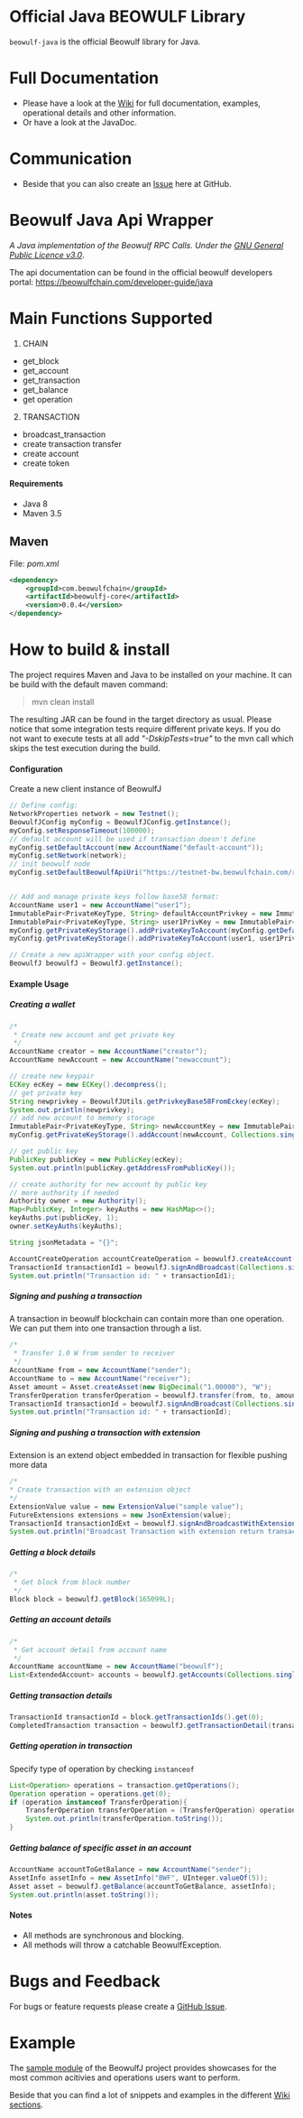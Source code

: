 # Official Java BEOWULF Library

`beowulf-java` is the official Beowulf library for Java.  

# Full Documentation
- Please have a look at the [Wiki](https://github.com/beowulf-foundation/beowulf-java/wiki) for full documentation, examples, operational details and other information.
- Or have a look at the JavaDoc.

# Communication
- Beside that you can also create an [Issue](https://github.com/beowulf-foundation/beowulf-java/issues) here at GitHub.

# Beowulf Java Api Wrapper

*A Java implementation of the Beowulf RPC Calls. Under the [GNU General Public Licence v3.0](https://raw.githubusercontent.com/beowulf-foundation/beowulf-java/master/LICENSE)*.

The api documentation can be found in the official beowulf developers portal:
https://beowulfchain.com/developer-guide/java  

# Main Functions Supported
1. CHAIN
- get_block
- get_account
- get_transaction
- get_balance
- get operation
2. TRANSACTION
- broadcast_transaction
- create transaction transfer
- create account
- create token

#### Requirements
* Java 8
* Maven 3.5


## Maven
File: *pom.xml*
```Xml
<dependency>
    <groupId>com.beowulfchain</groupId>
    <artifactId>beowulfj-core</artifactId>
    <version>0.0.4</version>
</dependency>
```

# How to build & install
The project requires Maven and Java to be installed on your machine. It can be build with the default maven command:

>mvn clean install

The resulting JAR can be found in the target directory as usual. Please notice that some integration tests require different private keys. If you do not want to execute tests at all add *"-DskipTests=true"* to the mvn call which skips the test execution during the build.


#### Configuration
Create a new client instance of BeowulfJ
```java
// Define config:
NetworkProperties network = new Testnet();
BeowulfJConfig myConfig = BeowulfJConfig.getInstance();
myConfig.setResponseTimeout(100000);
// default account will be used if transaction doesn't define
myConfig.setDefaultAccount(new AccountName("default-account"));
myConfig.setNetwork(network);
// init beowulf node
myConfig.setDefaultBeowulfApiUri("https://testnet-bw.beowulfchain.com/rpc");


// Add and manage private keys follow base58 format:
AccountName user1 = new AccountName("user1");
ImmutablePair<PrivateKeyType, String> defaultAccountPrivkey = new ImmutablePair<>(PrivateKeyType.OWNER, "5Hv****");
ImmutablePair<PrivateKeyType, String> user1PrivKey = new ImmutablePair<>(PrivateKeyType.OWNER, "5Hv****");
myConfig.getPrivateKeyStorage().addPrivateKeyToAccount(myConfig.getDefaultAccount(), defaultAccountPrivkey);
myConfig.getPrivateKeyStorage().addPrivateKeyToAccount(user1, user1PrivKey);

// Create a new apiWrapper with your config object.
BeowulfJ beowulfJ = BeowulfJ.getInstance();
```

#### Example Usage
##### Creating a wallet
```java
/*
 * Create new account and get private key
 */
AccountName creator = new AccountName("creator");
AccountName newAccount = new AccountName("newaccount");

// create new keypair
ECKey ecKey = new ECKey().decompress();
// get private key
String newprivkey = BeowulfJUtils.getPrivkeyBase58FromEckey(ecKey);
System.out.println(newprivkey);
// add new account to memory storage
ImmutablePair<PrivateKeyType, String> newAccountKey = new ImmutablePair<>(PrivateKeyType.OWNER, newprivkey);
myConfig.getPrivateKeyStorage().addAccount(newAccount, Collections.singletonList(newAccountKey));

// get public key
PublicKey publicKey = new PublicKey(ecKey);
System.out.println(publicKey.getAddressFromPublicKey());

// create authority for new account by public key
// more authority if needed
Authority owner = new Authority();
Map<PublicKey, Integer> keyAuths = new HashMap<>();
keyAuths.put(publicKey, 1);
owner.setKeyAuths(keyAuths);

String jsonMetadata = "{}";

AccountCreateOperation accountCreateOperation = beowulfJ.createAccount(creator, network.getAccountCreationFee(), newAccount, owner, "{}");
TransactionId transactionId1 = beowulfJ.signAndBroadcast(Collections.singletonList(accountCreateOperation));
System.out.println("Transaction id: " + transactionId1);
```

##### Signing and pushing a transaction
A transaction in beowulf blockchain can contain more than one operation. We can put them into one transaction through a list.
```java
/*
 * Transfer 1.0 W from sender to receiver
 */
AccountName from = new AccountName("sender");
AccountName to = new AccountName("receiver");
Asset amount = Asset.createAsset(new BigDecimal("1.00000"), "W");
TransferOperation transferOperation = beowulfJ.transfer(from, to, amount, network.getTransactionFee(), "Transfer 1.0 W from sender to receiver");
TransactionId transactionId = beowulfJ.signAndBroadcast(Collections.singletonList(transferOperation));
System.out.println("Transaction id: " + transactionId);
```

##### Signing and pushing a transaction with extension
Extension is an extend object embedded in transaction for flexible pushing more data
```java
/*
* Create transaction with an extension object
*/
ExtensionValue value = new ExtensionValue("sample value");
FutureExtensions extensions = new JsonExtension(value);
TransactionId transactionIdExt = beowulfJ.signAndBroadcastWithExtension(Collections.singletonList(transferOperation), Collections.singletonList(extensions));
System.out.println("Broadcast Transaction with extension return transaction id: " + transactionIdExt);
```

##### Getting a block details
```java
/*
 * Get block from block number
 */
Block block = beowulfJ.getBlock(165099L);
```

##### Getting an account details
```java
/*
 * Get account detail from account name
 */
AccountName accountName = new AccountName("beowulf");
List<ExtendedAccount> accounts = beowulfJ.getAccounts(Collections.singletonList(accountName));
```


##### Getting transaction details
```java
TransactionId transactionId = block.getTransactionIds().get(0);
CompletedTransaction transaction = beowulfJ.getTransactionDetail(transactionId.toString());
```

##### Getting operation in transaction
Specify type of operation by checking `instanceof`
```java
List<Operation> operations = transaction.getOperations();
Operation operation = operations.get(0);
if (operation instanceof TransferOperation){
    TransferOperation transferOperation = (TransferOperation) operation;
    System.out.println(transferOperation.toString());
}
```

##### Getting balance of specific asset in an account
```java
AccountName accountToGetBalance = new AccountName("sender");
AssetInfo assetInfo = new AssetInfo("BWF", UInteger.valueOf(5));
Asset asset = beowulfJ.getBalance(accountToGetBalance, assetInfo);
System.out.println(asset.toString());
```

#### Notes
* All methods are synchronous and blocking.
* All methods will throw a catchable BeowulfException.

# Bugs and Feedback
For bugs or feature requests please create a [GitHub Issue](https://github.com/beowulf-foundation/beowulf-java/issues).  

# Example
The [sample module](https://github.com/beowulf-foundation/beowulf-java/tree/master/sample) of the BeowulfJ project provides showcases for the most common acitivies and operations users want to perform. 

Beside that you can find a lot of snippets and examples in the different [Wiki sections](https://github.com/beowulf-foundation/beowulf-java/wiki).  
